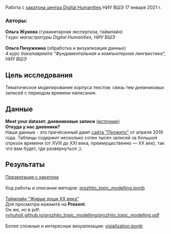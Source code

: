 Работа с [хакатона центра Digital Humanities](https://hum.hse.ru/digital/news/439961483.html) НИУ ВШЭ 17 января 2021 г.
### Авторы:
**Ольга Жукова** (гуманитарная экспертиза, таймлайн)<br>
*1 курс магистратуры Digital Humanities, НИУ ВШЭ*<br>
<br>
**Ольга Пичужкина** (обработка и визуализация данных)<br>
*4 курс бакалавриата "Фундаментальная и компьютерная лингвистика", НИУ ВШЭ*
<br>
## Цель исследования
Тематическое моделирование корпуса текстов: связь тем дневниковых записей с периодом времени написания.
## Данные
**Meet your dataset: дневниковые записи** [(источник)](https://t.me/c/1358367494/782)<br>
**Откуда у нас дневники?**<br>
Наши данные - это причёсанный дамп [сайта "Прожито"](https://prozhito.org) от апреля 2019 года. Таблицы содержит несколько сотен тысяч записей за большой отрезок времени (от XVIII до XXI века, преимущественно — XX век), так что вам будет, где развернуться ;).
## Результаты
[Презентация с хакатона](презентация_с_хакатона.pdf)<br>
<br>
Код работы и описание методов: [prozhito_topic_modelling.ipynb](prozhito_topic_modelling.ipynb)<br>
<br>
[Таймлайн "Живые души XX века"](https://www.sutori.com/story/zhivyie-dushi-xx-vieka--LVLEntAwko13P3cmo1Chy9D8)<br>
Для просмотра нажмите на **Present**.<br>
Он же, но в pdf: [vyhuholl.github.io/prozhito_topic_modelling/prozhito_topic_modelling.pdf](https://vyhuholl.github.io/prozhito_topic_modelling/prozhito_topic_modelling.pdf)<br>
<br>
Более сложные и интересные визуализации: [visialization.ipynb](visialization.ipynb)
